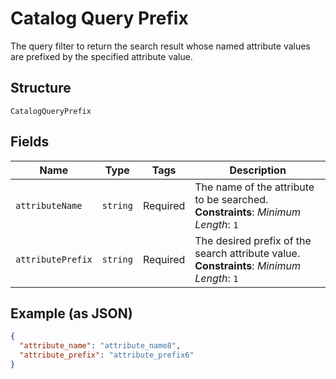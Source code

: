 
# Catalog Query Prefix

The query filter to return the search result whose named attribute values are prefixed by the specified attribute value.

## Structure

`CatalogQueryPrefix`

## Fields

| Name | Type | Tags | Description |
|  --- | --- | --- | --- |
| `attributeName` | `string` | Required | The name of the attribute to be searched.<br/>**Constraints**: *Minimum Length*: `1` |
| `attributePrefix` | `string` | Required | The desired prefix of the search attribute value.<br/>**Constraints**: *Minimum Length*: `1` |

## Example (as JSON)

```json
{
  "attribute_name": "attribute_name8",
  "attribute_prefix": "attribute_prefix6"
}
```

